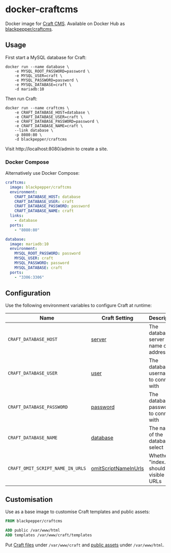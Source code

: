 # docker-craftcms

Docker image for [Craft CMS](https://craftcms.com/). Available on Docker Hub as [blackpepper/craftcms](https://hub.docker.com/r/blackpepper/craftcms/).

## Usage

First start a MySQL database for Craft:

```Shell
docker run --name database \
	-e MYSQL_ROOT_PASSWORD=password \
	-e MYSQL_USER=craft \
	-e MYSQL_PASSWORD=password \
	-e MYSQL_DATABASE=craft \
	-d mariadb:10
```

Then run Craft:

```Shell
docker run --name craftcms \
	-e CRAFT_DATABASE_HOST=database \
	-e CRAFT_DATABASE_USER=craft \
	-e CRAFT_DATABASE_PASSWORD=password \
	-e CRAFT_DATABASE_NAME=craft \
	--link database \
	-p 8080:80 \
	-d blackpepper/craftcms
```

Visit http://localhost:8080/admin to create a site.

### Docker Compose

Alternatively use Docker Compose:

```YAML
craftcms:
  image: blackpepper/craftcms
  environment:
    CRAFT_DATABASE_HOST: database
    CRAFT_DATABASE_USER: craft
    CRAFT_DATABASE_PASSWORD: password
    CRAFT_DATABASE_NAME: craft
  links:
    - database
  ports:
    - "8080:80"

database:
  image: mariadb:10
  environment:
    MYSQL_ROOT_PASSWORD: password
    MYSQL_USER: craft
    MYSQL_PASSWORD: password
    MYSQL_DATABASE: craft
  ports:
    - "3306:3306"
```

## Configuration

Use the following environment variables to configure Craft at runtime:

Name | Craft Setting | Description
-----|---------------|------------
`CRAFT_DATABASE_HOST` | [server](https://craftcms.com/docs/installing#step-4-tell-craft-how-to-connect-to-your-database) | The database server name or IP address
`CRAFT_DATABASE_USER` | [user](https://craftcms.com/docs/installing#step-4-tell-craft-how-to-connect-to-your-database) | The database username to connect with
`CRAFT_DATABASE_PASSWORD` | [password](https://craftcms.com/docs/installing#step-4-tell-craft-how-to-connect-to-your-database) | The database password to connect with
`CRAFT_DATABASE_NAME` | [database](https://craftcms.com/docs/installing#step-4-tell-craft-how-to-connect-to-your-database) | The name of the database to select
`CRAFT_OMIT_SCRIPT_NAME_IN_URLS` | [omitScriptNameInUrls](https://craftcms.com/docs/config-settings#omitScriptNameInUrls) | Whether "index.php" should be visible in URLs

## Customisation

Use as a base image to customise Craft templates and public assets:

```Dockerfile
FROM blackpepper/craftcms

ADD public /var/www/html
ADD templates /var/www/craft/templates
```

Put [Craft files](https://craftcms.com/docs/folder-structure) under `/var/www/craft` and
[public assets](https://craftcms.com/docs/installing#step-1-upload-the-files) under `/var/www/html`.
